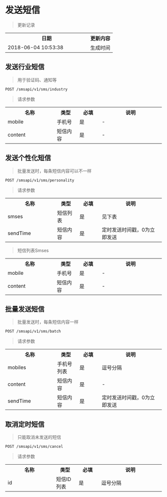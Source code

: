 # 发送短信

> 更新记录

<table>
    <tr>
        <th style="width:250px;">日期</th>
        <th>更新内容</th>
    </tr>
    <tr>
        <td>2018-06-04 10:53:38</td>
        <td>生成时间</td>
    </tr>
</table>

## 发送行业短信
> 用于验证码、通知等

```
POST /smsapi/v1/sms/industry
```

>请求参数
<table>
    <tr>
        <th style="width:150px;">名称</th>
        <th style="width:60px;">类型</th>
        <th style="width:60px;">必填</th>
        <th style="width:200px;">说明</th>
    </tr>
    <tr>
        <td>mobile</td>
        <td>手机号</td>
        <td>是</td>
        <td>-</td>
    </tr>
    <tr>
        <td>content</td>
        <td>短信内容</td>
        <td>是</td>
        <td>-</td>
    </tr>
</table>

## 发送个性化短信
>批量发送时，每条短信内容可以不一样

```
POST /smsapi/v1/sms/personality
```

>请求参数
<table>
    <tr>
        <th style="width:150px;">名称</th>
        <th style="width:60px;">类型</th>
        <th style="width:60px;">必填</th>
        <th style="width:200px;">说明</th>
    </tr>
    <tr>
        <td>smses</td>
        <td>短信列表</td>
        <td>是</td>
        <td>见下表</td>
    </tr>
    <tr>
        <td>sendTime</td>
        <td>短信内容</td>
        <td>是</td>
        <td>定时发送时间戳，0为立即发送</td>
    </tr>
</table>

>短信列表Smses
<table>
    <tr>
        <th style="width:150px;">名称</th>
        <th style="width:60px;">类型</th>
        <th style="width:60px;">必填</th>
        <th style="width:200px;">说明</th>
    </tr>
    <tr>
        <td>mobile</td>
        <td>手机号</td>
        <td>是</td>
        <td>-</td>
    </tr>
    <tr>
        <td>content</td>
        <td>短信内容</td>
        <td>是</td>
        <td>-</td>
    </tr>
</table>

## 批量发送短信
>批量发送时，每条短信内容一样

```
POST /smsapi/v1/sms/batch
```

>请求参数
<table>
    <tr>
        <th style="width:150px;">名称</th>
        <th style="width:60px;">类型</th>
        <th style="width:60px;">必填</th>
        <th style="width:200px;">说明</th>
    </tr>
    <tr>
        <td>mobiles</td>
        <td>手机号列表</td>
        <td>是</td>
        <td>逗号分隔</td>
    </tr>
    <tr>
        <td>content</td>
        <td>短信内容</td>
        <td>是</td>
        <td>-</td>
    </tr>
    <tr>
        <td>sendTime</td>
        <td>短信内容</td>
        <td>是</td>
        <td>定时发送时间戳，0为立即发送</td>
    </tr>
</table>

## 取消定时短信
>只能取消未发送的短信

```
POST /smsapi/v1/sms/cancel
```

>请求参数
<table>
    <tr>
        <th style="width:150px;">名称</th>
        <th style="width:60px;">类型</th>
        <th style="width:60px;">必填</th>
        <th style="width:200px;">说明</th>
    </tr>
    <tr>
        <td>id</td>
        <td>短信ID列表</td>
        <td>是</td>
        <td>逗号分隔</td>
    </tr>
</table>
